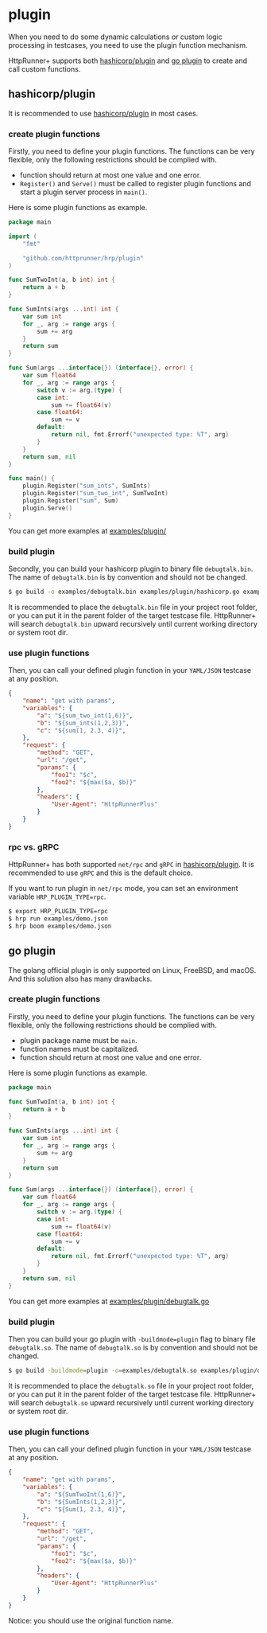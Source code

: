 # plugin

When you need to do some dynamic calculations or custom logic processing in testcases, you need to use the plugin function mechanism.

HttpRunner+ supports both [hashicorp/plugin] and [go plugin] to create and call custom functions.

## hashicorp/plugin

It is recommended to use [hashicorp/plugin] in most cases.

### create plugin functions

Firstly, you need to define your plugin functions. The functions can be very flexible, only the following restrictions should be complied with.

- function should return at most one value and one error.
- `Register()` and `Serve()` must be called to register plugin functions and start a plugin server process in `main()`.

Here is some plugin functions as example.

```go
package main

import (
	"fmt"

	"github.com/httprunner/hrp/plugin"
)

func SumTwoInt(a, b int) int {
	return a + b
}

func SumInts(args ...int) int {
	var sum int
	for _, arg := range args {
		sum += arg
	}
	return sum
}

func Sum(args ...interface{}) (interface{}, error) {
	var sum float64
	for _, arg := range args {
		switch v := arg.(type) {
		case int:
			sum += float64(v)
		case float64:
			sum += v
		default:
			return nil, fmt.Errorf("unexpected type: %T", arg)
		}
	}
	return sum, nil
}

func main() {
	plugin.Register("sum_ints", SumInts)
	plugin.Register("sum_two_int", SumTwoInt)
	plugin.Register("sum", Sum)
	plugin.Serve()
}
```

You can get more examples at [examples/plugin/]

### build plugin

Secondly, you can build your hashicorp plugin to binary file `debugtalk.bin`. The name of `debugtalk.bin` is by convention and should not be changed.

```bash
$ go build -o examples/debugtalk.bin examples/plugin/hashicorp.go examples/plugin/debugtalk.go
```

It is recommended to place the `debugtalk.bin` file in your project root folder, or you can put it in the parent folder of the target testcase file. HttpRunner+ will search `debugtalk.bin` upward recursively until current working directory or system root dir.

### use plugin functions

Then, you can call your defined plugin function in your `YAML/JSON` testcase at any position.

```json
{
    "name": "get with params",
    "variables": {
        "a": "${sum_two_int(1,6)}",
        "b": "${sum_ints(1,2,3)}",
        "c": "${sum(1, 2.3, 4)}",
    },
    "request": {
        "method": "GET",
        "url": "/get",
        "params": {
            "foo1": "$c",
            "foo2": "${max($a, $b)}"
        },
        "headers": {
            "User-Agent": "HttpRunnerPlus"
        }
    }
}
```

### rpc vs. gRPC

HttpRunner+ has both supported `net/rpc` and `gRPC` in [hashicorp/plugin]. It is recommended to use `gRPC` and this is the default choice.

If you want to run plugin in `net/rpc` mode, you can set an environment variable `HRP_PLUGIN_TYPE=rpc`.

```bash
$ export HRP_PLUGIN_TYPE=rpc
$ hrp run examples/demo.json
$ hrp boom examples/demo.json
```

## go plugin

The golang official plugin is only supported on Linux, FreeBSD, and macOS. And this solution also has many drawbacks.

### create plugin functions

Firstly, you need to define your plugin functions. The functions can be very flexible, only the following restrictions should be complied with.

- plugin package name must be `main`.
- function names must be capitalized.
- function should return at most one value and one error.

Here is some plugin functions as example.

```go
package main

func SumTwoInt(a, b int) int {
	return a + b
}

func SumInts(args ...int) int {
	var sum int
	for _, arg := range args {
		sum += arg
	}
	return sum
}

func Sum(args ...interface{}) (interface{}, error) {
	var sum float64
	for _, arg := range args {
		switch v := arg.(type) {
		case int:
			sum += float64(v)
		case float64:
			sum += v
		default:
			return nil, fmt.Errorf("unexpected type: %T", arg)
		}
	}
	return sum, nil
}
```

You can get more examples at [examples/plugin/debugtalk.go]

### build plugin

Then you can build your go plugin with `-buildmode=plugin` flag to binary file `debugtalk.so`. The name of `debugtalk.so` is by convention and should not be changed.

```bash
$ go build -buildmode=plugin -o=examples/debugtalk.so examples/plugin/debugtalk.go
```

It is recommended to place the `debugtalk.so` file in your project root folder, or you can put it in the parent folder of the target testcase file. HttpRunner+ will search `debugtalk.so` upward recursively until current working directory or system root dir.

### use plugin functions

Then, you can call your defined plugin function in your `YAML/JSON` testcase at any position.

```json
{
    "name": "get with params",
    "variables": {
        "a": "${SumTwoInt(1,6)}",
        "b": "${SumInts(1,2,3)}",
        "c": "${Sum(1, 2.3, 4)}",
    },
    "request": {
        "method": "GET",
        "url": "/get",
        "params": {
            "foo1": "$c",
            "foo2": "${max($a, $b)}"
        },
        "headers": {
            "User-Agent": "HttpRunnerPlus"
        }
    }
}
```

Notice: you should use the original function name.

[hashicorp/plugin]: https://github.com/hashicorp/go-plugin
[go plugin]: https://pkg.go.dev/plugin
[examples/plugin/]: ../examples/plugin/
[examples/plugin/debugtalk.go]: ../examples/plugin/debugtalk.go
